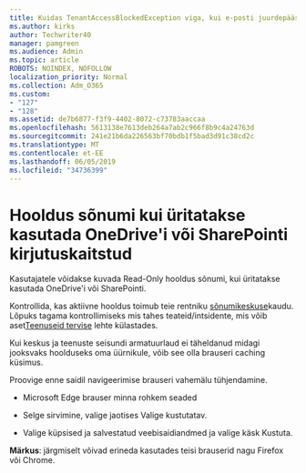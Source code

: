 ```yaml
---
title: Kuidas TenantAccessBlockedException viga, kui e-posti juurdepääsu 127?
ms.author: kirks
author: Techwriter40
manager: pamgreen
ms.audience: Admin
ms.topic: article
ROBOTS: NOINDEX, NOFOLLOW
localization_priority: Normal
ms.collection: Adm_O365
ms.custom:
- "127"
- "128"
ms.assetid: de7b6877-f3f9-4402-8072-c73783aaccaa
ms.openlocfilehash: 5613138e7613deb264a7ab2c966f8b9c4a24763d
ms.sourcegitcommit: 241e21b6da226563bf70bdb1f5bad3d91c38cd2c
ms.translationtype: MT
ms.contentlocale: et-EE
ms.lasthandoff: 06/05/2019
ms.locfileid: "34736399"
---
```

# <a name="read-only-for-maintenance-message-when-attempting-to-use-sharepoint-or-onedrive"></a>Hooldus sõnumi kui üritatakse kasutada OneDrive'i või SharePointi kirjutuskaitstud

Kasutajatele võidakse kuvada Read-Only hooldus sõnumi, kui üritatakse kasutada OneDrive'i või SharePointi.

Kontrollida, kas aktiivne hooldus toimub teie rentniku [sõnumikeskuse](https://portal.office.com/adminportal/home#/MessageCenter)kaudu. Lõpuks tagama kontrollimiseks mis tahes teateid/intsidente, mis võib aset[Teenuseid tervise](https://portal.office.com/adminportal/home#/servicehealth) lehte külastades.

Kui keskus ja teenuste seisundi armatuurlaud ei täheldanud midagi jooksvaks hoolduseks oma üürnikule, võib see olla brauseri caching küsimus.

Proovige enne saidil navigeerimise brauseri vahemälu tühjendamine.

- Microsoft Edge brauser minna rohkem seaded

- Selge sirvimine, valige jaotises Valige kustutatav.
- Valige küpsised ja salvestatud veebisaidiandmed ja valige käsk Kustuta.

**Märkus**: järgmiselt võivad erineda kasutades teisi brauserid nagu Firefox või Chrome.

